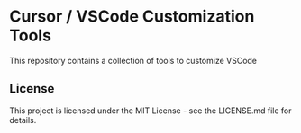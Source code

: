 # Cursor / VSCode Customization Tools

This repository contains a collection of tools to customize VSCode

## License

This project is licensed under the MIT License - see the LICENSE.md file for details.